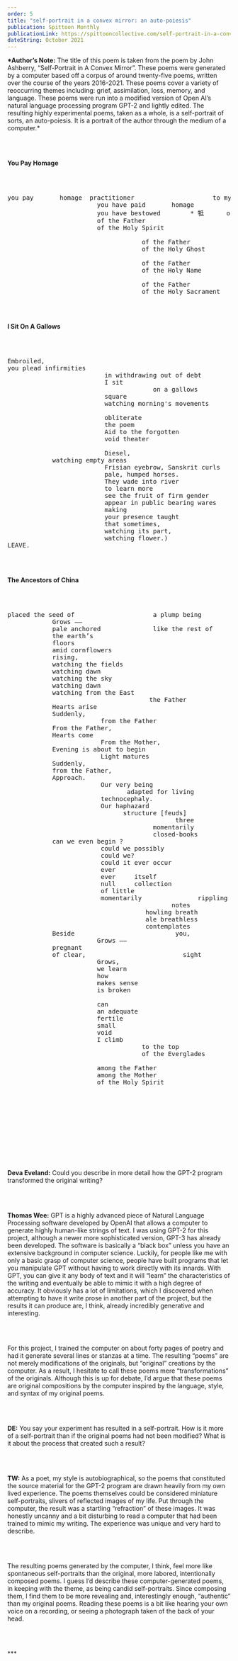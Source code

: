 ```yaml
---
order: 5
title: "self-portrait in a convex mirror: an auto-poiesis"
publication: Spittoon Monthly
publicationLink: https://spittooncollective.com/self-portrait-in-a-convex-mirror-an-auto-poiesis/
dateString: October 2021
---
```

**\*Author’s Note:** The title of this poem is taken from the poem by John Ashberry, “Self-Portrait in A Convex Mirror”. These poems were generated by a computer based off a corpus of around twenty-five poems, written over the course of the years 2016-2021. These poems cover a variety of reoccurring themes including: grief, assimilation, loss, memory, and language. These poems were run into a modified version of Open AI’s natural language processing program GPT-2 and lightly edited. The resulting highly experimental poems, taken as a whole, is a self-portrait of sorts, an auto-poiesis. It is a portrait of the author through the medium of a computer.*

<br><br>

**You Pay Homage**

<br><br>

<pre>
you pay       homage  practitioner                     to my name
                        you have paid       homage                 to your family
                        you have bestowed        * 牴      on                  one
                        of the Father                             of the Son
                        of the Holy Spirit

                                    of the Father                             of the Son
                                    of the Holy Ghost

                                    of the Father                             of the Son
                                    of the Holy Name

                                    of the Father                of the Son
                                    of the Holy Sacrament
</pre>

<br><br>

**I Sit On A Gallows**

<br><br>

<pre>
Embroiled,
you plead infirmities
                          in withdrawing out of debt
                          I sit
                                       on a gallows
                          square
                          watching morning's movements

                          obliterate
                          the poem
                          Aid to the forgotten
                          void theater

                          Diesel,
            watching empty areas
                          Frisian eyebrow, Sanskrit curls
                          pale, humped horses.
                          They wade into river
                          to learn more
                          see the fruit of firm gender
                          appear in public bearing wares
                          making
                          your presence taught
                          that sometimes,
                          watching its part,
                          watching flower.)
LEAVE.
</pre>

<br><br>

**The Ancestors of China**

<br><br>

<pre>
placed the seed of                     a plump being
            Grows ——
            pale anchored              like the rest of
            the earth’s
            floors
            amid cornflowers
            rising,
            watching the fields
            watching dawn
            watching the sky
            watching dawn
            watching from the East
                                      the Father
            Hearts arise
            Suddenly,
                         from the Father
            From the Father,
            Hearts come
                         From the Mother,
            Evening is about to begin
                         Light matures
            Suddenly,
            from the Father,
            Approach.
                         Our very being
                                adapted for living
                         technocephaly.
                         Our haphazard
                               structure [feuds]
                                             three
                                       momentarily
                                       closed-books
            can we even begin ?
                         could we possibly
                         could we?
                         could it ever occur
                         ever
                         ever     itself
                         null     collection
                         of little
                         momentarily               rippling ripples
                                            notes
                                     howling breath
                                     ale breathless
                                     contemplates               the Problem of Evil
            Beside                           you,                 a plump being
                        Grows ——
            pregnant
            of clear,                          sight
                        Grows,
                        we learn
                        how
                        makes sense
                        is broken

                        can
                        an adequate
                        fertile
                        small
                        void
                        I climb
                                    to the top
                                    of the Everglades

                        among the Father
                        among the Mother
                        of the Holy Spirit
</pre>

<br><br>

<br><br>

<pre>

</pre>

<br><br>

**Deva Eveland:** Could you describe in more detail how the GPT-2 program transformed the original writing?

<br><br>

**Thomas Wee:** GPT is a highly advanced piece of Natural Language Processing software developed by OpenAI that allows a computer to generate highly human-like strings of text. I was using GPT-2 for this project, although a newer more sophisticated version, GPT-3 has already been developed. The software is basically a “black box” unless you have an extensive background in computer science. Luckily, for people like me with only a basic grasp of computer science, people have built programs that let you manipulate GPT without having to work directly with its innards. With GPT, you can give it any body of text and it will “learn” the characteristics of the writing and eventually be able to mimic it with a high degree of accuracy. It obviously has a lot of limitations, which I discovered when attempting to have it write prose in another part of the project, but the results it can produce are, I think, already incredibly generative and interesting.

<br><br>

For this project, I trained the computer on about forty pages of poetry and had it generate several lines or stanzas at a time. The resulting “poems” are not merely modifications of the originals, but “original” creations by the computer. As a result, I hesitate to call these poems mere “transformations” of the originals. Although this is up for debate, I’d argue that these poems are original compositions by the computer inspired by the language, style, and syntax of my original poems.

<br><br>

**DE:** You say your experiment has resulted in a self-portrait. How is it more of a self-portrait than if the original poems had not been modified? What is it about the process that created such a result?

<br><br>

**TW:** As a poet, my style is autobiographical, so the poems that constituted the source material for the GPT-2 program are drawn heavily from my own lived experience. The poems themselves could be considered miniature self-portraits, slivers of reflected images of my life. Put through the computer, the result was a startling “refraction” of these images. It was honestly uncanny and a bit disturbing to read a computer that had been trained to mimic my writing. The experience was unique and very hard to describe.

<br><br>

The resulting poems generated by the computer, I think, feel more like spontaneous self-portraits than the original, more labored, intentionally composed poems. I guess I’d describe these computer-generated poems, in keeping with the theme, as being candid self-portraits. Since composing them, I find them to be more revealing and, interestingly enough, “authentic” than my original poems. Reading these poems is a bit like hearing your own voice on a recording, or seeing a photograph taken of the back of your head.

<br><br>

\*\**

<br><br>
